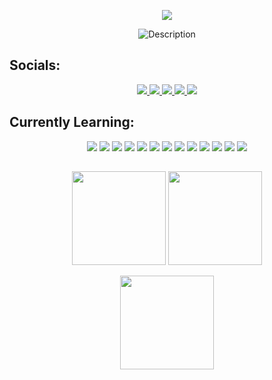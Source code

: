 <p align="center">
  <img src="https://readme-typing-svg.herokuapp.com/?lines=𝐕𝐢𝐭𝐨́𝐫𝐢𝐚+𝐂𝐚𝐞𝐭𝐚𝐧𝐨+𝐕𝐚𝐥𝐞𝐧𝐜̧𝐚;Computer+Science+Student;&center=true&size=22">
</p>

<p align="center">
  <img src="https://media3.giphy.com/media/v1.Y2lkPTc5MGI3NjExbGI3eG5vOW4xbGM1cW4zdDZ1ZXlhZzVtZWNsZHR2Z3J0Y2trNm95ZSZlcD12MV9pbnRlcm5hbF9naWZfYnlfaWQmY3Q9Zw/N3yLGQ1oMYfGU/giphy.gif" alt="Description">
</p>

## Socials:
<p align="center">
  <a href="https://discord.com/invite/tKvaXwEz" target="_blank">
    <img src="https://img.shields.io/badge/Discord-5865F2?style=for-the-badge&logo=discord&logoColor=white">
  </a>
  <a href="https://instagram.com/vitoriacvalenca" target="_blank">
    <img src="https://img.shields.io/badge/Instagram-1E2AD2?style=for-the-badge&logo=instagram&logoColor=white">
  </a>
  <a href="https://linkedin.com/in/vitoriavalenca" target="_blank">
    <img src="https://img.shields.io/badge/LinkedIn-1E2AD2?style=for-the-badge&logo=linkedin&logoColor=white">
  </a>
  <a href="https://www.youtube.com/@vitoriacaetanov" target="_blank">
    <img src="https://img.shields.io/badge/YouTube-1E2AD2?style=for-the-badge&logo=youtube&logoColor=white">
  </a>
  <a href="mailto:vitoriacaetanocontato@gmail.com">
    <img src="https://img.shields.io/badge/Email-1E2AD2?style=for-the-badge&logo=gmail&logoColor=white">
  </a>
</p>


## Currently Learning:

<p align="center">
  <img src="https://img.shields.io/badge/C%23-1E2AD2?style=for-the-badge&logo=csharp&logoColor=white">
  <img src="https://img.shields.io/badge/C++-1E2AD2?style=for-the-badge&logo=c%2B%2B&logoColor=white">
  <img src="https://img.shields.io/badge/JavaScript-1E2AD2?style=for-the-badge&logo=javascript&logoColor=white">
  <img src="https://img.shields.io/badge/TypeScript-1E2AD2?style=for-the-badge&logo=typescript&logoColor=white">
  <img src="https://img.shields.io/badge/CSS3-1E2AD2?style=for-the-badge&logo=css3&logoColor=white">
  <img src="https://img.shields.io/badge/HTML5-1E2AD2?style=for-the-badge&logo=html5&logoColor=white">
  <img src="https://img.shields.io/badge/Python-1E2AD2?style=for-the-badge&logo=python&logoColor=white">
  <img src="https://img.shields.io/badge/Bootstrap-1E2AD2?style=for-the-badge&logo=bootstrap&logoColor=white">
  <img src="https://img.shields.io/badge/.NET-1E2AD2?style=for-the-badge&logo=.net&logoColor=white">
  <img src="https://img.shields.io/badge/React-1E2AD2?style=for-the-badge&logo=react&logoColor=white">
  <img src="https://img.shields.io/badge/Figma-1E2AD2?style=for-the-badge&logo=figma&logoColor=white">
  <img src="https://img.shields.io/badge/Adobe%20Lightroom-1E2AD2?style=for-the-badge&logo=Adobe%20Lightroom&logoColor=white">
  <img src="https://img.shields.io/badge/Canva-1E2AD2?style=for-the-badge&logo=Canva&logoColor=white">
</p>

##

<p align="center">
  <img height="150" src="https://github-readme-stats.vercel.app/api?username=vitoriavalenca&theme=algolia&hide_border=false&include_all_commits=true&count_private=true">
  <img height="150" src="https://nirzak-streak-stats.vercel.app/?user=vitoriavalenca&theme=algolia&hide_border=false">
</p>

<p align="center">
  <img height="150" src="https://github-readme-stats.vercel.app/api/top-langs/?username=vitoriavalenca&theme=algolia&hide_border=false&include_all_commits=true&count_private=true&layout=compact">
</p>





<!---
vitoriavalenca/vitoriavalenca is a ✨ special ✨ repository because its `README.md` (this file) appears on your GitHub profile.
You can click the Preview link to take a look at your changes.
--->
